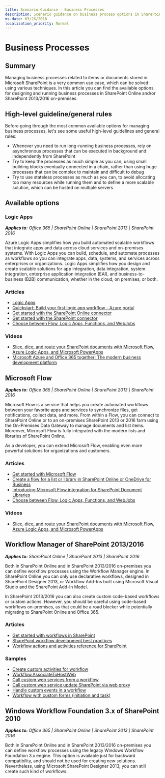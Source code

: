 ```yaml
---
title: Scenario Guidance - Business Processes
description: Scenario guidance on business process options in SharePoint Online and in on-premises.
ms.date: 03/26/2018
localization_priority: Normal
---
```


# Business Processes

## Summary

Managing business processes related to items or documents stored in Microsoft SharePoint is a very common use case, which can be solved using various techniques. In this article you can find the available options for designing and running business processes in SharePoint Online and/or SharePoint 2013/2016 on-premises.

## High-level guideline/general rules

Before going through the most common available options for managing business processes, let's see some useful high-level guidelines and general rules:

* Whenever you need to run long-running business processes, rely on asynchronous processes that can be executed in background and independently from SharePoint
* Try to keep the processes as much simple as you can, using small building blocks eventually connected in a chain, rather than using huge processes that can be complex to maintain and difficult to debug
* Try to use stateless processes as much as you can, to avoid allocating too many resources while running them and to define a more scalable solution, which can be hosted on multiple servers

## Available options

### Logic Apps

_**Applies to:** Office 365 | SharePoint Online | SharePoint 2013 | SharePoint 2016_

Azure Logic Apps simplifies how you build automated scalable workflows that integrate apps and data across cloud services and on-premises systems.
With Logic Apps you can build, schedule, and automate processes as workflows so you can integrate apps, data, systems, and services across enterprises or organizations. Logic Apps simplifies how you design and create scalable solutions for app integration, data integration, system integration, enterprise application integration (EAI), and business-to-business (B2B) communication, whether in the cloud, on premises, or both.

### Articles

* [Logic Apps](https://azure.microsoft.com/services/logic-apps/)
* [Quickstart: Build your first logic app workflow - Azure portal](/azure/logic-apps/quickstart-create-first-logic-app-workflow)
* [Get started with the SharePoint Online connector](/azure/connectors/connectors-create-api-sharepointonline)
* [Get started with the SharePoint connector](/azure/connectors/connectors-create-api-sharepointserver)
* [Choose between Flow, Logic Apps, Functions, and WebJobs](/azure/azure-functions/functions-compare-logic-apps-ms-flow-webjobs)

### Videos

* [Slice, dice, and route your SharePoint documents with Microsoft Flow, Azure Logic Apps, and Microsoft PowerApps](https://azure.microsoft.com/resources/videos/build-2017-slice-dice-and-route-your-sharepoint-documents-with-microsoft-flow-azure-logic-apps-and-microsoft-powerapps/)
* [Microsoft Azure and Office 365 together: The modern business development platform](https://azure.microsoft.com/resources/videos/microsoft-ignite-2017-microsoft-azure-and-office-365-together-the-modern-business-development-platform/)

## Microsoft Flow

_**Applies to:** Office 365 | SharePoint Online | SharePoint 2013 | SharePoint 2016_

Microsoft Flow is a service that helps you create automated workflows between your favorite apps and services to synchronize files, get notifications, collect data, and more. From within a Flow, you can connect to SharePoint Online or to an on-premises SharePoint 2013 or 2016 farm using the On-Premises Data Gateway to manage documents and list items. Moreover, Microsoft Flow is fully integrated with the modern lists and libraries of SharePoint Online.

As a developer, you can extend Microsoft Flow, enabling even more powerful solutions for organizations and customers.

### Articles

* [Get started with Microsoft Flow](/flow/getting-started)
* [Create a flow for a list or library in SharePoint Online or OneDrive for Business](https://support.office.com/article/create-a-flow-for-a-list-or-library-in-sharepoint-online-or-onedrive-for-business-a9c3e03b-0654-46af-a254-20252e580d01)
* [Introducing Microsoft Flow integration for SharePoint Document Libraries](https://flow.microsoft.com/blog/flow-in-spo-document-libraries/)
* [Choose between Flow, Logic Apps, Functions, and WebJobs](/azure/azure-functions/functions-compare-logic-apps-ms-flow-webjobs)

### Videos

* [Slice, dice, and route your SharePoint documents with Microsoft Flow, Azure Logic Apps, and Microsoft PowerApps](https://azure.microsoft.com/resources/videos/build-2017-slice-dice-and-route-your-sharepoint-documents-with-microsoft-flow-azure-logic-apps-and-microsoft-powerapps/)

## Workflow Manager of SharePoint 2013/2016

_**Applies to:** SharePoint Online | SharePoint 2013 | SharePoint 2016_

Both in SharePoint Online and in SharePoint 2013/2016 on-premises you can define workflow processes using the Workflow Manager engine. In SharePoint Online you can only use declarative workflows, designed in SharePoint Designer 2013, or Workflow Add-Ins built using Microsoft Visual Studio and the SharePoint Add-In Model.

 In SharePoint 2013/2016 you can also create custom code-based workflows or custom actions. However, you should be careful using code-based workflows on-premises, as that could be a road blocker while potentially migrating to SharePoint Online and Office 365.

### Articles

* [Get started with workflows in SharePoint](https://docs.microsoft.com/sharepoint/dev/general-development/get-started-with-workflows-in-sharepoint)
* [SharePoint workflow development best practices](https://docs.microsoft.com/sharepoint/dev/general-development/sharepoint-workflow-development-best-practices)
* [Workflow actions and activities reference for SharePoint](https://docs.microsoft.com/sharepoint/dev/general-development/workflow-actions-and-activities-reference-for-sharepoint)

### Samples

* [Create custom activities for workflow](https://github.com/SharePoint/PnP/tree/master/Samples/Workflow.Activities)
* [Workflow.AssociateToHostWeb](https://github.com/SharePoint/PnP/tree/master/Samples/Workflow.AssociateToHostWeb)
* [Call custom web services from a workflow](https://github.com/SharePoint/PnP/tree/master/Samples/Workflow.CallCustomService)
* [Call custom web service update SharePoint via web proxy](https://github.com/SharePoint/PnP/tree/master/Samples/Workflow.CallServiceUpdateSPViaProxy)
* [Handle custom events in a workflow](https://github.com/SharePoint/PnP/tree/master/Samples/Workflow.CustomEvents)
* [Workflow with custom forms (initiation and task)](https://github.com/SharePoint/PnP/tree/master/Samples/Workflow.CustomTasks)

## Windows Workflow Foundation 3.x of SharePoint 2010

_**Applies to:** Office 365 | SharePoint Online | SharePoint 2013 | SharePoint 2016_

Both in SharePoint Online and in SharePoint 2013/2016 on-premises you can define workflow processes using the legacy Windows Workflow Foundation 3.x engine. This option is available just for backward compatibility, and should not be used for creating new solutions. Nevertheless, using Microsoft SharePoint Designer 2013, you can still create such kind of workflows.
